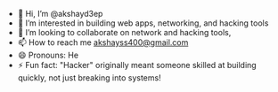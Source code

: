 - 👋 Hi, I’m @akshayd3ep
- 👀 I’m interested in building web apps, networking, and hacking tools
- 💞️ I’m looking to collaborate on network and hacking tools, 
- 📫 How to reach me akshayss400@gmail.com
- 😄 Pronouns: He
- ⚡ Fun fact:  "Hacker" originally meant someone skilled at building quickly, not just breaking into systems!

<!---
akshayd3ep/akshayd3ep is a ✨ special ✨ repository because its `README.md` (this file) appears on your GitHub profile.
You can click the Preview link to take a look at your changes.
--->
